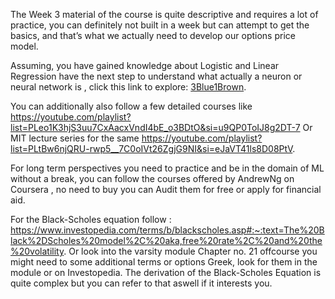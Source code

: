 The Week 3 material of the course is quite descriptive and requires a lot of practice, you can definitely not built in a week but can attempt to get the basics, and that’s what we actually need to develop our options price model.

Assuming, you have gained knowledge about Logistic and Linear Regression have the next step to understand what actually a neuron or neural network is , click this link to explore: [3Blue1Brown](#https://www.youtube.com/playlist?list=PLZHQObOWTQDNU6R1_67000Dx_ZCJB-3pi).

You can additionally also follow a few detailed courses like https://youtube.com/playlist?list=PLeo1K3hjS3uu7CxAacxVndI4bE_o3BDtO&si=u9QP0ToIJ8g2DT-7
Or MIT lecture series for the same https://youtube.com/playlist?list=PLtBw6njQRU-rwp5__7C0oIVt26ZgjG9NI&si=eJaVT41ls8D08PtV.

For long term perspectives you need to practice and be in the domain of ML without a break, you can follow the courses offered by AndrewNg on Coursera , no need to buy you can Audit them for free or apply for financial aid.

For the Black-Scholes equation follow : https://www.investopedia.com/terms/b/blackscholes.asp#:~:text=The%20Black%2DScholes%20model%2C%20aka,free%20rate%2C%20and%20the%20volatility. Or look into the varsity module Chapter no. 21 offcourse you might need to some additional terms or options Greek, look for them in the module or on Investopedia. The derivation of the Black-Scholes Equation is quite complex but you can refer to that aswell if it interests you.
